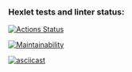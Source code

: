 ### Hexlet tests and linter status:
[![Actions Status](https://github.com/anrevin/frontend-project-44/actions/workflows/hexlet-check.yml/badge.svg)](https://github.com/anrevin/frontend-project-44/actions)

[![Maintainability](https://api.codeclimate.com/v1/badges/4f5eb5a075e91295ee3c/maintainability)](https://codeclimate.com/github/anrevin/frontend-project-44/maintainability)

[![asciicast](https://asciinema.org/a/4X0ZnVSYAKeY1JFArSg7xjE0J.svg)](https://asciinema.org/a/4X0ZnVSYAKeY1JFArSg7xjE0J)
